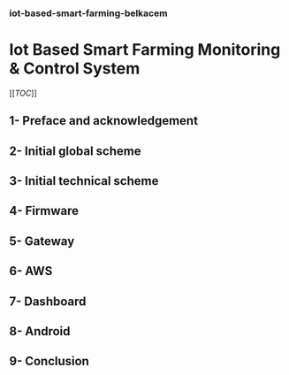 ### iot-based-smart-farming-belkacem

# Iot Based Smart Farming  Monitoring & Control System

[[_TOC_]]


## 1- Preface and acknowledgement

## 2- Initial global scheme

## 3- Initial technical scheme

## 4- Firmware

## 5- Gateway

## 6- AWS

## 7- Dashboard

## 8- Android

## 9- Conclusion


